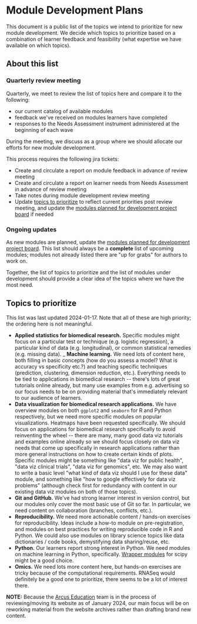 # Module Development Plans

This document is a public list of the topics we intend to prioritize for new module development. 
We decide which topics to prioritize based on a combination of learner feedback and feasibility (what expertise we have available on which topics). 

## About this list

### Quarterly review meeting

Quarterly, we meet to review the list of topics here and compare it to the following:

- our current catalog of available modules
- feedback we've received on modules learners have completed 
- responses to the Needs Assessment instrument administered at the beginning of each wave 

During the meeting, we discuss as a group where we should allocate our efforts for new module development. 

This process requires the following jira tickets:

- Create and circulate a report on module feedback in advance of review meeting
- Create and circulate a report on learner needs from Needs Assessment in advance of review meeting
- Take notes during module development review meeting
- Update [topics to prioritize](#topics-to-prioritize) to reflect current priorities post review meeting, and update the [modules planned for development project board](https://github.com/orgs/arcus/projects/25) if needed

### Ongoing updates

As new modules are planned, update the [modules planned for development project board](https://github.com/orgs/arcus/projects/25). 
This list should always be a **complete** list of upcoming modules; modules not already listed there are "up for grabs" for authors to work on. 

Together, the list of topics to prioritize and the list of modules under development should provide a clear idea of the topics where we have the most need. 

## Topics to prioritize

This list was last updated 2024-01-17.
Note that all of these are high priority; the ordering here is not meaningful.

- **Applied statistics for biomedical research.** Specific modules might focus on a particular test or technique (e.g. logistic regression), a particular kind of data (e.g. longitudinal), or common statistical remedies (e.g. missing data).
_ **Machine learning.** We need lots of content here, both filling in basic concepts (how do you assess a model? What is accuracy vs specificity etc.?) and teaching specific techniques (prediction, clustering, dimension reduction, etc.). Everything needs to be tied to applications in biomedical research -- there's lots of great tutorials online already, but many use examples from e.g. advertising so our focus needs to be on providing material that's immediately relevant to our audience of learners. 
- **Data visualization for biomedical research applications.** We have overview modules on both `ggplot2` and `seaborn` for R and Python respectively, but we need more specific modules on popular visualizations. Heatmaps have been requested specifically. We should focus on applications for biomedical research specifically to avoid reinventing the wheel -- there are many, many good data viz tutorials and examples online already so we should focus closely on data viz needs that come up specifically in research applications rather than more general instructions on how to create certain kinds of plots. Specific modules might be something like "data viz for public health", "data viz clinical trials", "data viz for genomics", etc. We may also want to write a basic level "what kind of data viz should I use for these data" module, and something like "how to google effectively for data viz problems" (although check first for redundancy with content in our existing data viz modules on both of those topics).
- **Git and GitHub.** We've had strong learner interest in version control, but our modules only cover the most basic use of Git so far. In particular, we need content on collaboration (branches, conflicts, etc.). 
- **Reproducibility.** We need more actionable content / hands-on exercises for reproducibility. Ideas include a how-to module on pre-registration, and modules on best practices for writing reproducible code in R and Python. We could also use modules on library science topics like data dictionaries / code books, demystifying data sharing/reuse, etc.
- **Python.** Our learners report strong interest in Python. We need modules on machine learning in Python, specifically. [Wrapper modules](https://liascript.github.io/course/?https://raw.githubusercontent.com/arcus/education_modules/main/docs.md#which-module-template-to-use) for scipy might be a good choice. 
- **Omics.** We need lots more content here, but hands-on exercises are tricky because of the computational requirements. RNASeq would definitely be a good one to prioritize, there seems to be a lot of interest there. 

**NOTE:** Because the [Arcus Education](https://education.arcus.chop.edu/) team is in the process of reviewing/moving its website as of January 2024, our main focus will be on reworking material from the website archives rather than drafting brand new content. 
